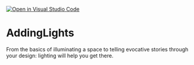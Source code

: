 [![Open in Visual Studio Code](https://classroom.github.com/assets/open-in-vscode-c66648af7eb3fe8bc4f294546bfd86ef473780cde1dea487d3c4ff354943c9ae.svg)](https://classroom.github.com/online_ide?assignment_repo_id=8758747&assignment_repo_type=AssignmentRepo)
# AddingLights
From the basics of illuminating a space to telling evocative stories through your design: lighting will help you get there.
